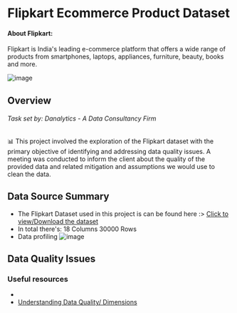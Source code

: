 # Flipkart Ecommerce Product Dataset

#### About Flipkart: 
Flipkart is India's leading e-commerce platform that offers a wide range of products from smartphones, laptops, appliances, furniture, beauty, books and more.

![image](https://github.com/TendaiPhikiso/Flipkart_EcommerceProduct_Dataset/assets/57633068/a0fddfb0-f426-4ccc-836e-c5fe9d5dc3fa)

## Overview 
###### Task set by: Danalytics - A Data Consultancy Firm
📊 This project involved the exploration of the Flipkart dataset with the primary objective of identifying and addressing data quality issues. A meeting was conducted to inform the client about the quality of the provided data and related mitigation and assumptions we would use to clean the data.

## Data Source Summary
- The Flipkart Dataset used in this project is can be found here :> [Click to view/Download the dataset](https://github.com/TendaiPhikiso/Flipkart_EcommerceProduct_Dataset/blob/main/product_Dataset.xlsx)
- In total there's: 18 Columns 30000 Rows
- Data profiling 
![image](https://github.com/TendaiPhikiso/Flipkart_EcommerceProduct_Dataset/assets/57633068/e1f900f8-7242-4e97-9344-35797972e49d)


## Data Quality Issues 



### Useful resources 
- 
- [Understanding Data Quality/ Dimensions](https://www.ovaledge.com/blog/data-quality-metrics#:~:text=Assessing%20timeliness%20involves%20measuring%20how,last%20week%2C%20or%20from%202001)


